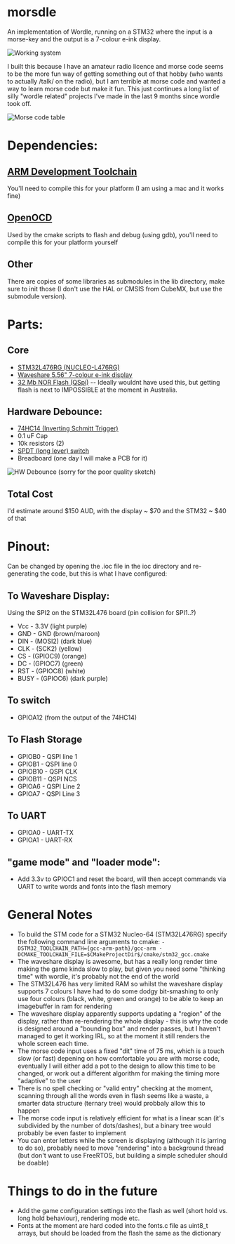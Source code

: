 # morsdle
An implementation of Wordle, running on a STM32 where the input is a morse-key and the output is a 7-colour e-ink display.

![Working system](doc/assembled.jpeg "Assembled Solution")

I built this because I have an amateur radio licence and morse code seems to be the more fun way of getting something out of that hobby (who wants to actually /talk/ on the radio), but I am terrible at morse code and wanted a way to learn morse code but make it fun. This just continues a long list of silly "wordle related" projects I've made in the last 9 months since wordle took off.

![Morse code table](doc/morse-code-table.jpeg "Morse Code Table")


# Dependencies:

## [ARM Development Toolchain](https://developer.arm.com/tools-and-software/open-source-software/developer-tools/gnu-toolchain/downloads-1)

You'll need to compile this for your platform (I am using a mac and it works fine)

## [OpenOCD](https://github.com/openocd-org/openocd)

Used by the cmake scripts to flash and debug (using gdb), you'll need to compile this for your platform yourself

## Other
There are copies of some libraries as submodules in the lib directory, make sure to init those (I don't use the HAL or CMSIS from CubeMX, but use the submodule version).

# Parts:

## Core
* [STM32L476RG (NUCLEO-L476RG)](https://au.element14.com/stmicroelectronics/nucleo-l476rg/dev-board-arduino-mbed-nucleo/dp/2493816)
* [Waveshare 5.56" 7-colour e-ink display](https://www.waveshare.com/wiki/5.65inch_e-Paper_Module_(F))
* [32 Mb NOR Flash (QSpi)](https://au.element14.com/digilent/410-340/pmod-board-32-mb-serial-nor-flash/dp/2726218) -- Ideally wouldnt have used this, but getting flash is next to IMPOSSIBLE at the moment in Australia.

## Hardware Debounce:
* [74HC14 (Inverting Schmitt Trigger)](https://au.element14.com/texas-instruments/sn74hc14dr/hex-schmitt-trigger-inverter-smd/dp/9594566?st=74hc14)
* 0.1 uF Cap
* 10k resistors (2)
* [SPDT (long lever) switch](https://au.element14.com/multicomp/m141t02-ad0302d/microswitch-spdt-10a-long-lever/dp/1735359)
* Breadboard (one day I will make a PCB for it)

![HW Debounce](doc/hw_debounce.jpg "HW Debounce Schematic")
(sorry for the poor quality sketch)


## Total Cost
I'd estimate around $150 AUD, with the display ~ $70 and the STM32 ~ $40 of that

# Pinout:

Can be changed by opening the .ioc file in the ioc directory and re-generating the code, but this is what I have configured:

## To Waveshare Display:
Using the SPI2 on the STM32L476 board (pin collision for SPI1..?)

* Vcc	- 3.3V  (light purple)
* GND	- GND  (brown/maroon)
* DIN	-  (MOSI2)  (dark blue)
* CLK	- (SCK2)  (yellow)
* CS	- (GPIOC9) (orange)
* DC	- (GPIOC7)  (green)
* RST	- (GPIOC8)  (white)
* BUSY - (GPIOC6)  (dark purple)

## To switch
* GPIOA12 (from the output of the 74HC14)

## To Flash Storage
* GPIOB0 - QSPI line 1
* GPIOB1 - QSPI line 0
* GPIOB10 - QSPI CLK
* GPIOB11 - QSPI NCS
* GPIOA6 - QSPI Line 2
* GPIOA7 - QSPI Line 3

## To UART
* GPIOA0 - UART-TX
* GPIOA1 - UART-RX



## "game mode" and "loader mode":
* Add 3.3v to GPIOC1 and reset the board, will then accept commands via UART to write words and fonts into the flash memory


# General Notes

* To build the STM code for a STM32 Nucleo-64 (STM32L476RG) specify the following command line arguments to cmake:
`-DSTM32_TOOLCHAIN_PATH={gcc-arm-path}/gcc-arm -DCMAKE_TOOLCHAIN_FILE=$CMakeProjectDir$/cmake/stm32_gcc.cmake`
* The waveshare display is awesome, but has a really long render time making the game kinda slow to play, but given you need some "thinking time" with wordle, it's probably not the end of the world
* The STM32L476 has very limited RAM so whilst the waveshare display supports 7 colours I have had to do some dodgy bit-smashing to only use four colours (black, white, green and orange) to be able to keep an imagebuffer in ram for rendering
* The waveshare display apparently supports updating a "region" of the display, rather than re-rendering the whole display - this is why the code is designed around a "bounding box" and render passes, but I haven't managed to get it working IRL, so at the moment it still renders the whole screen each time.
* The  morse code input uses a fixed "dit" time of 75 ms, which is a touch slow (or fast) depening on how comfortable you are with morse code, eventually I will either add a pot to the design to allow this time to be changed, or work out a different algorithm for making the timing more "adaptive" to the user
* There is no spell checking or "valid entry" checking at the moment, scanning through all the words even in flash seems like a waste, a smarter data structure (ternary tree) would probbaly allow this to happen
* The morse code input is relatively efficient for what is a linear scan (it's subdivided by the number of dots/dashes), but a binary tree would probably be even faster to implement
* You can enter letters while the screen is displaying (although it is jarring to do so), probably need to move "rendering" into a background thread (but don't want to use FreeRTOS, but building a simple scheduler should be doable)

# Things to do in the future

* Add the game configuration settings into the flash as well (short hold vs. long hold behaviour), rendering mode etc.
* Fonts at the moment are hard coded into the fonts.c file as uint8_t arrays, but should be loaded from the flash the same as the dictionary

